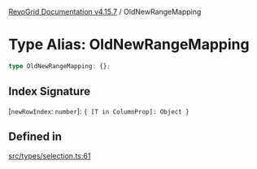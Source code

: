 [RevoGrid Documentation v4.15.7](README.md) / OldNewRangeMapping

# Type Alias: OldNewRangeMapping

```ts
type OldNewRangeMapping: {};
```

## Index Signature

 \[`newRowIndex`: `number`\]: `{ [T in ColumnProp]: Object }`

## Defined in

[src/types/selection.ts:61](https://github.com/revolist/revogrid/blob/4b66617ba213e84ecc08d523780ce49415de163a/src/types/selection.ts#L61)
